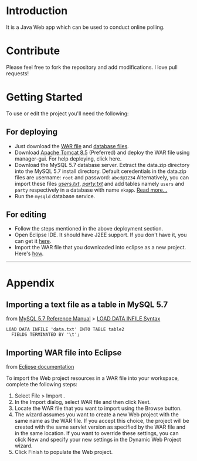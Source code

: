 # Introduction
It is a Java Web app which can be used to conduct online polling.

# Contribute
Please feel free to fork the repository and add modifications. I love pull requests!

# Getting Started
To use or edit the project you'll need the following:
## For deploying
* Just download the [WAR file](https://github.com/m4mukulgarg/ekapp/blob/master/release/ekapp.war) and [database files](https://github.com/m4mukulgarg/ekapp/blob/master/release/data.zip).
* Download [Apache Tomcat 8.5](https://tomcat.apache.org/download-80.cgi) (Preferred) and deploy the WAR file using manager-gui. For help deploying, click here.
* Download the MySQL 5.7 database server. Extract the data.zip directory into the MySQL 5.7 install directory. Default ceredentials in the data.zip files are username: ```root``` and password: ```abcd@1234```
Alternatively, you can import these files [_users.txt_](https://github.com/m4mukulgarg/ekapp/blob/master/release/users.txt), [_party.txt_](https://github.com/m4mukulgarg/ekapp/blob/master/release/party.txt) and  add tables namely ```users``` and ```party``` respectively in a database with name ```ekapp```. [Read more...](#importing-a-text-file-as-a-table-in-mysql-57)
* Run the ```mysqld``` database service.
## For editing
* Follow the steps mentioned in the above deployment section.
* Open Eclipse IDE. It should have J2EE support. If you don't have it, you can get it [here](http://www.eclipse.org/downloads/packages/eclipse-ide-java-ee-developers/oxygen2).
* Import the WAR file that you downloaded into eclipse as a new project. Here's [how](#importing-war-file-into-eclipse).
--------------------------------------------------------------------------------------------------------------------------------
# Appendix
## Importing a text file as a table in MySQL 5.7
from [MySQL 5.7 Reference Manual](https://dev.mysql.com/doc/refman/5.7/en/) > [LOAD DATA INFILE Syntax](https://dev.mysql.com/doc/refman/5.7/en/load-data.html)

```
LOAD DATA INFILE 'data.txt' INTO TABLE table2
  FIELDS TERMINATED BY '\t';
```

## Importing WAR file into Eclipse 
from [Eclipse documentation](https://help.eclipse.org/mars/index.jsp?topic=%2Forg.eclipse.wst.webtools.doc.user%2Ftopics%2Ftwimpwar.html)

To import the Web project resources in a WAR file into your workspace, complete the following steps:

1. Select File > Import .
2. In the Import dialog, select WAR file and then click Next.
3. Locate the WAR file that you want to import using the Browse button.
4. The wizard assumes you want to create a new Web project with the same name as the WAR file. If you accept this choice, the project will be created with the same servlet version as specified by the WAR file and in the same location. If you want to override these settings, you can click New and specify your new settings in the Dynamic Web Project wizard.
5. Click Finish to populate the Web project.
